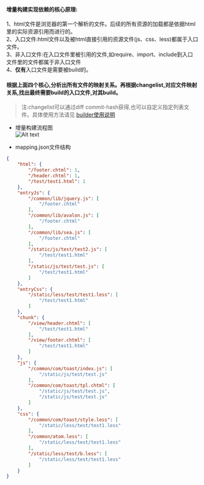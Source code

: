 #### 增量构建实现依赖的核心原理:  
1、html文件是浏览器的第一个解析的文件。后续的所有资源的加载都是依据html里的实际资源引用而进行的。  
2、入口文件:html文件以及被html直接引用的资源文件(js、css、less)都属于入口文件。  
3、非入口文件:在入口文件里被引用的文件,如require、import、include到入口文件里的文件都属于非入口文件  
4、**仅有**入口文件是需要被build的。  

#### 根据上面四个核心,分析出所有文件的映射关系。再根据changelist,对应文件映射关系,找出最终需要build的**入口文件**,对其build。  

> 注:changelist可以通过diff commit-hash获得,也可以自定义指定列表文件。具体使用方法请见 [builder使用说明](http://git.corp.doumi.com/doumi_browser/doc/blob/master/beds_doc/builder使用说明.md)  

- 增量构建流程图  
![Alt text](http://git.corp.doumi.com/doumi_browser/doc/raw/master/img/增量构建原理.png)  

- mapping.json文件结构  
```json
{
    "html": {
        "/footer.chtml": 1,
        "/header.chtml": 1,
        "/test/test1.html": 1
    },
    "entryJs": {
        "/common/lib/jquery.js": [
            "/footer.chtml"
        ],
        "/common/lib/avalon.js": [
            "/footer.chtml"
        ],
        "/common/lib/sea.js": [
            "/footer.chtml"
        ],
        "/static/js/test/test2.js": [
            "/test/test1.html"
        ],
        "/static/js/test/test.js": [
            "/test/test1.html"
        ]
    },
    "entryCss": {
        "/static/less/test/test1.less": [
            "/test/test1.html"
        ]
    },
    "chunk": {
        "/view/header.chtml": [
            "/test/test1.html"
        ],
        "/view/footer.chtml": [
            "/test/test1.html"
        ]
    },
    "js": {
        "/common/com/toast/index.js": [
            "/static/js/test/test.js"
        ],
        "/common/com/toast/tpl.chtml": [
            "/static/js/test/test.js",
            "/static/js/test/test.js"
        ]
    },
    "css": {
        "/common/com/toast/style.less": [
            "/static/less/test/test1.less"
        ],
        "/common/atom.less": [
            "/static/less/test/test1.less"
        ],
        "/static/less/test/b.less": [
            "/static/less/test/test1.less"
        ]
    }
}
```